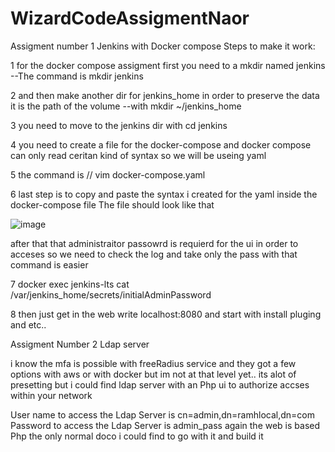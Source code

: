 # WizardCodeAssigmentNaor
Assigment number 1 Jenkins with Docker compose 
Steps to make it work:

1  for the docker compose assigment first you need to a mkdir named jenkins  --The command is mkdir jenkins

   2 and then make another dir for jenkins_home in order to preserve the data it is the path of the volume --with mkdir ~/jenkins_home

   3 you need to move to the jenkins dir with cd jenkins

   4 you need to create a file for the docker-compose and docker compose can only read ceritan kind of syntax so we will be useing yaml

5 the command is // vim docker-compose.yaml 

6 last step is to copy and paste the syntax i created for the yaml inside the docker-compose file 
The file should look like that


![image](https://user-images.githubusercontent.com/105611672/202925104-4386af14-b3ac-42bd-8982-f6eb51eb08c9.png)




after that that administraitor passowrd is requierd for the ui in order to acceses so we need to check the log and take only the pass with that command is easier

 7 docker exec jenkins-lts cat /var/jenkins_home/secrets/initialAdminPassword

 8 then just get in the web write localhost:8080 and start with install pluging and etc..




Assigment Number 2 Ldap server 

 i know the mfa is possible with freeRadius service and they got a few options with aws or with docker but im not at that level yet.. its alot of presetting
 but i could find ldap server with an Php ui to authorize accses within your network 
 
 User name to access the Ldap Server is cn=admin,dn=ramhlocal,dn=com  
 Password to access the Ldap Server is admin_pass
 again the web is based Php the only normal doco i could find to go with it and build it 
